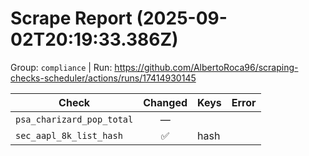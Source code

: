 # Scrape Report (2025-09-02T20:19:33.386Z)

Group: `compliance`  |  Run: https://github.com/AlbertoRoca96/scraping-checks-scheduler/actions/runs/17414930145

| Check | Changed | Keys | Error |
|---|:---:|:--|:--|
| `psa_charizard_pop_total` | — |  |  |
| `sec_aapl_8k_list_hash` | ✅ | hash |  |
